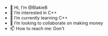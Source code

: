 - 👋 Hi, I’m @BlakieB
- 👀 I’m interested in C++
- 🌱 I’m currently learning C++
- 💞️ I’m looking to collaborate on making money
- 📫 How to reach me: Don't

<!---
BlakieB/BlakieB is a ✨ special ✨ repository because its `README.md` (this file) appears on your GitHub profile.
You can click the Preview link to take a look at your changes.
--->
